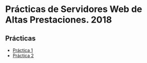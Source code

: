 # Prácticas de Servidores Web de Altas Prestaciones. 2018

## Prácticas
  - [Práctica 1](https://github.com/TehRibbon/SWAP/tree/master/Practica1)
  - [Práctica 2](https://github.com/TehRibbon/SWAP/tree/master/Practica2)

